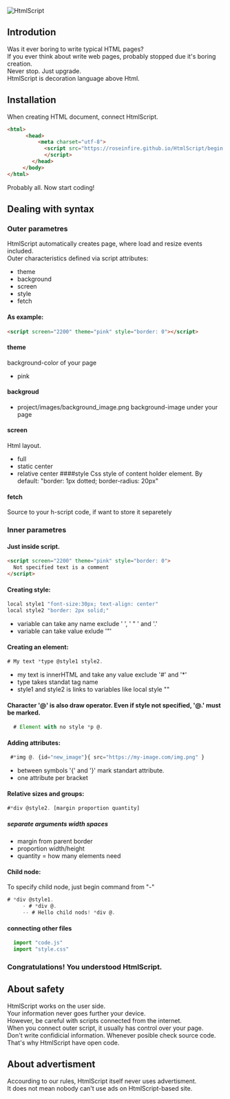 ![HtmlScript](https://raw.githubusercontent.com/Roseinfire/HtmlScript/main/Icon(200x200).png)
## Introdution
Was it ever boring to write typical HTML pages? <br>
If you ever think about write web pages, probably stopped due it's boring creation. <br>
Never stop. Just upgrade. <br> 
HtmlScript is decoration language above Html. <br>
  
## Installation
When creating HTML document, connect HtmlScript.
```HTML
<html>
      <head>
          <meta charset="utf-8">
            <script src="https://roseinfire.github.io/HtmlScript/begin.js">
            </script>
        </head>
     </body>
</html>
```
Probably all. Now start coding!
  
## Dealing with syntax
### Outer parametres
HtmlScript automatically creates page, where load and resize events included. <br>
Outer characteristics defined via script attributes:
* theme
* background
* screen
* style
* fetch
#### As example:
```HTML
<script screen="2200" theme="pink" style="border: 0"></script>
```
#### theme
background-color of your page
* pink
#### backgroud
* project/images/background_image.png
background-image under your page
#### screen
Html layout.
* full
* static center
* relative center
####style
Css style of content holder element.
By default: "border: 1px dotted; border-radius: 20px"
#### fetch
Source to your h-script code, if want to store it separetely
### Inner parametres
#### Just inside script.
```HTML
<script screen="2200" theme="pink" style="border: 0">
  Not specified text is a comment
</script>
```
#### Creating style:
```javascript
local style1 "font-size:30px; text-align: center"
local style2 "border: 2px solid;"  
```
* variable can take any name exclude ' ', ' " ' and '.'
* variable can take value exlude '"'
#### Creating an element:
```javascript
# My text *type @style1 style2.
```
* my text is innerHTML and take any value exclude '#' and '*'
* type takes standat tag name
* style1 and style2 is links to variables like local style ""
#### Character '@' is also draw operator. Even if style not specified, '@.' must be marked.
```javascript
  # Element with no style *p @.
```
#### Adding attributes:
```javascript
 #*img @. {id="new_image"}{ src="https://my-image.com/img.png" } 
```
* between symbols '{' and '}' mark standart attribute.
* one attribute per bracket 
#### Relative sizes and groups:
```javascript
#*div @style2. [margin proportion quantity]
```
##### separate arguments width spaces
* margin from parent border
* proportion width/height
* quantity = how many elements need
#### Child node:
To specify child node, just begin command from "-"
```javascript
# *div @style1.
     - # *div @.
     -- # Hello child nods! *div @.
```
#### connecting other files
```javascript
  import "code.js"
  import "style.css"
```
### Congratulations! You understood HtmlScript. 
## About safety
HtmlScript works on the user side. <br>
Your information never goes further your device. <br>
However, be careful with scripts connected from the internet. <br>
When you connect outer script, it usually has control over your page. <br>
Don't write confidicial information. Whenever posible check source code. <br>
That's why HtmlScript have open code. <br>
  
## About advertisment
Accourding to our rules, HtmlScript itself never uses advertisment. <br>
It does not mean nobody can't use ads on HtmlScript-based site. <br>
